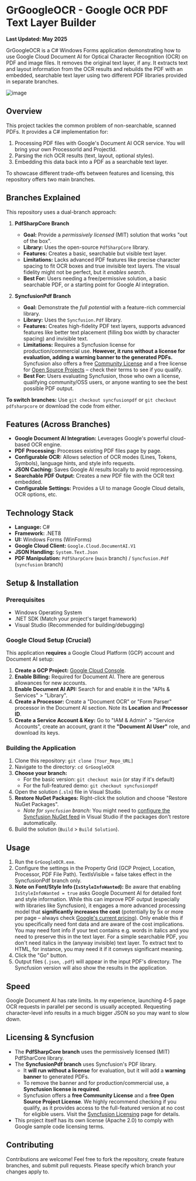 # GrGoogleOCR - Google OCR PDF Text Layer Builder

**Last Updated: May 2025**

GrGoogleOCR is a C# Windows Forms application demonstrating how to use Google Cloud Document AI for Optical Character Recognition (OCR) on PDF and image files. It removes the original text layer, if any. It extracts text and layout information from the OCR results and rebuilds the PDF with an embedded, searchable text layer using two different PDF libraries provided in separate branches.

![image](https://github.com/user-attachments/assets/6a618b78-34f7-4a8e-a13e-5b4a6458fea8)


## Overview

This project tackles the common problem of non-searchable, scanned PDFs. It provides a C# implementation for:

1.  Processing PDF files with Google's Document AI OCR service. You will bring your own ProcessorId and ProjectId.
2.  Parsing the rich OCR results (text, layout, optional styles).
3.  Embedding this data back into a PDF as a searchable text layer.

To showcase different trade-offs between features and licensing, this repository offers two main branches.

## Branches Explained

This repository uses a dual-branch approach:

1.  **PdfSharpCore Branch**
    * **Goal:** Provide a *permissively licensed* (MIT) solution that works "out of the box".
    * **Library:** Uses the open-source `PdfSharpCore` library.
    * **Features:** Creates a basic, searchable but visible text layer.
    * **Limitations:** Lacks advanced PDF features like precise character spacing to fit OCR boxes and true invisible text layers. The visual fidelity might not be perfect, but it *enables search*.
    * **Best For:** Users needing a free/permissive solution, a basic searchable PDF, or a starting point for Google AI integration.

2.  **SyncfusionPdf Branch**
    * **Goal:** Demonstrate the *full potential* with a feature-rich commercial library.
    * **Library:** Uses the `Syncfusion.Pdf` library.
    * **Features:** Creates high-fidelity PDF text layers, supports advanced features like better text placement (filling box width by character spacing) and invisible text.
    * **Limitations:** Requires a Syncfusion license for production/commercial use. **However, it runs without a license for evaluation, adding a warning banner to the generated PDFs.** Syncfusion also offers a free [Community License](https://www.syncfusion.com/products/communitylicense) and a free license for [Open Source Projects](https://www.syncfusion.com/products/communitylicense) – check their terms to see if you qualify.
    * **Best For:** Users evaluating Syncfusion, those who own a license, qualifying community/OSS users, or anyone wanting to see the best possible PDF output.

**To switch branches:** Use `git checkout syncfusionpdf` or `git checkout pdfsharpcore` or download the code from either.

## Features (Across Branches)

* **Google Document AI Integration:** Leverages Google's powerful cloud-based OCR engine.
* **PDF Processing:** Processes existing PDF files page by page.
* **Configurable OCR:** Allows selection of OCR modes (Lines, Tokens, Symbols), language hints, and style info requests.
* **JSON Caching:** Saves Google AI results locally to avoid reprocessing.
* **Searchable PDF Output:** Creates a new PDF file with the OCR text embedded.
* **Configurable Settings:** Provides a UI to manage Google Cloud details, OCR options, etc.

## Technology Stack

* **Language:** C#
* **Framework:** .NET8
* **UI:** Windows Forms (WinForms)
* **Google Cloud Client:** `Google.Cloud.DocumentAI.V1`
* **JSON Handling:** `System.Text.Json`
* **PDF Manipulation:** `PdfSharpCore` (`main` branch) / `Syncfusion.Pdf` (`syncfusion` branch)

## Setup & Installation

### Prerequisites

* Windows Operating System
* .NET SDK (Match your project's target framework)
* Visual Studio (Recommended for building/debugging)

### Google Cloud Setup (Crucial)

This application **requires** a Google Cloud Platform (GCP) account and Document AI setup:

1.  **Create a GCP Project:** [Google Cloud Console](https://console.cloud.google.com/).
2.  **Enable Billing:** Required for Document AI. There are generous allowances for new accounts.
3.  **Enable Document AI API:** Search for and enable it in the "APIs & Services" > "Library".
4.  **Create a Processor:** Create a "Document OCR" or "Form Parser" processor in the Document AI section. Note its **Location** and **Processor ID**.
5.  **Create a Service Account & Key:** Go to "IAM & Admin" > "Service Accounts", create an account, grant it the **"Document AI User"** role, and download its keys.

### Building the Application

1.  Clone this repository: `git clone [Your_Repo_URL]`
2.  Navigate to the directory: `cd GrGoogleOCR`
3.  **Choose your branch:**
    * For the basic version: `git checkout main` (or stay if it's default)
    * For the full-featured demo: `git checkout syncfusionpdf`
4.  Open the solution (`.sln`) file in Visual Studio.
5.  **Restore NuGet Packages:** Right-click the solution and choose "Restore NuGet Packages".
    * *Note for `syncfusion` branch:* You might need to [configure the Syncfusion NuGet feed](https://help.syncfusion.com/nuget/nuget-feeds) in Visual Studio if the packages don't restore automatically.
6.  Build the solution (`Build` > `Build Solution`).

## Usage

1.  Run the `GrGoogleOCR.exe`.
2.  Configure the settings in the Property Grid (GCP Project, Location, Processor, PDF File Path). TextIsVisible = false takes effect in the SyncfusionPdf branch only.
3.  **Note on Font/Style Info (`IsStyleInfoWanted`):** Be aware that enabling `IsStyleInfoWanted = true` asks Google Document AI for detailed font and style information. While this can improve PDF output (especially with libraries like Syncfusion), it engages a more advanced processing model that **significantly increases the cost** (potentially by 5x or more per page – always check [Google's current pricing](https://cloud.google.com/document-ai/pricing)). Only enable this if you specifically need font data and are aware of the cost implications. You may need font info if your text contains e.g. words in italics and you need to preserve this in the text layer. For a simple searchable PDF, you don't need italics in the (anyway invisible) text layer. To extract text to HTML, for instance, you may need it if it conveys significant meaning.
4.  Click the "Go" button.
5.  Output files (`.json`, `.pdf`) will appear in the input PDF's directory. The Syncfusion version will also show the results in the application.

## Speed

Google Document AI has rate limits. In my experience, launching 4-5 page OCR requests in parallel per second is usually accepted. Requesting character-level info results in a much bigger JSON so you may want to slow down.


## Licensing & Syncfusion

* The **PdfSharpCore branch** uses the permissively licensed (MIT) PdfSharCore library.
* The **SyncfusionPdf branch** uses Syncfusion's PDF library.
    * It **will run without a license** for evaluation, but it will add a **warning banner** to generated PDFs.
    * To remove the banner and for production/commercial use, a **Syncfusion license is required**.
    * Syncfusion offers a **free Community License** and a **free Open Source Project License**. We highly recommend checking if you qualify, as it provides access to the full-featured version at no cost for eligible users. Visit the [Syncfusion Licensing](https://www.syncfusion.com/sales/licensing) page for details.
* This project itself has its own license (Apache 2.0) to comply with Google sample code licensing terms.

## Contributing

Contributions are welcome! Feel free to fork the repository, create feature branches, and submit pull requests. Please specify which branch your changes apply to.
